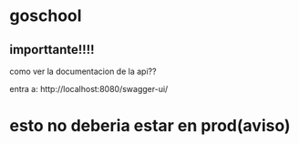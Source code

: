 # goschool


## importtante!!!!
como ver la documentacion de la api??

entra a: http://localhost:8080/swagger-ui/

# esto no deberia estar en prod(aviso)
